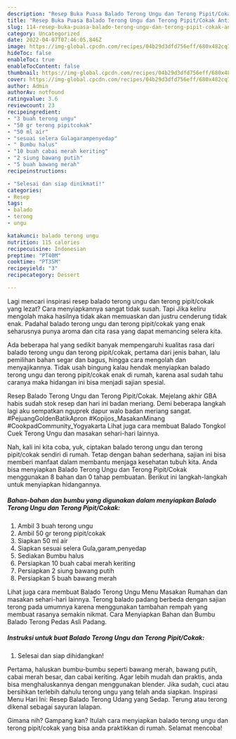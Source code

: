 ```yaml
---
description: "Resep Buka Puasa Balado Terong Ungu dan Terong Pipit/Cokak Anti Gagal"
title: "Resep Buka Puasa Balado Terong Ungu dan Terong Pipit/Cokak Anti Gagal"
slug: 114-resep-buka-puasa-balado-terong-ungu-dan-terong-pipit-cokak-anti-gagal
category: Uncategorized
date: 2022-04-07T07:46:05.846Z
image: https://img-global.cpcdn.com/recipes/04b29d3dfd756eff/680x482cq70/balado-terong-ungu-dan-terong-pipitcokak-foto-resep-utama.jpg
hideToc: false
enableToc: true
enableTocContent: false
thumbnail: https://img-global.cpcdn.com/recipes/04b29d3dfd756eff/680x482cq70/balado-terong-ungu-dan-terong-pipitcokak-foto-resep-utama.jpg
cover: https://img-global.cpcdn.com/recipes/04b29d3dfd756eff/680x482cq70/balado-terong-ungu-dan-terong-pipitcokak-foto-resep-utama.jpg
author: Admin
authorAv: notfound
ratingvalue: 3.6
reviewcount: 23
recipeingredient:
- "3 buah terong ungu"
- "50 gr terong pipitcokak"
- "50 ml air"
- "sesuai selera Gulagarampenyedap"
- " Bumbu halus"
- "10 buah cabai merah keriting"
- "2 siung bawang putih"
- "5 buah bawang merah"
recipeinstructions:

- "Selesai dan siap dinikmati!"
categories:
- Resep
tags:
- balado
- terong
- ungu

katakunci: balado terong ungu 
nutrition: 115 calories
recipecuisine: Indonesian
preptime: "PT40M"
cooktime: "PT35M"
recipeyield: "3"
recipecategory: Dessert

---
```



Lagi mencari inspirasi resep balado terong ungu dan terong pipit/cokak yang lezat? Cara menyiapkannya sangat tidak susah. Tapi Jika keliru mengolah maka hasilnya tidak akan memuaskan dan justru cenderung tidak enak. Padahal balado terong ungu dan terong pipit/cokak yang enak seharusnya punya aroma dan cita rasa yang dapat memancing selera kita.


Ada beberapa hal yang sedikit banyak mempengaruhi kualitas rasa dari balado terong ungu dan terong pipit/cokak, pertama dari jenis bahan, lalu pemilihan bahan segar dan bagus, hingga cara mengolah dan menyajikannya. Tidak usah bingung kalau hendak menyiapkan balado terong ungu dan terong pipit/cokak enak di rumah, karena asal sudah tahu caranya maka hidangan ini bisa menjadi sajian spesial.

Resep Balado Terong Ungu dan Terong Pipit/Cokak. Mejelang akhir GBA habis sudah stok resep dan hari ini badan meriang. Demi beberapa langkah lagi aku sempatkan nguprek dapur walo badan meriang sangat. #PejuangGoldenBatikApron #Kopijos_MasakanMinang #CookpadCommunity_Yogyakarta Lihat juga cara membuat Balado Tongkol Cuek Terong Ungu dan masakan sehari-hari lainnya.


Nah, kali ini kita coba, yuk, ciptakan balado terong ungu dan terong pipit/cokak sendiri di rumah. Tetap dengan bahan sederhana, sajian ini bisa memberi manfaat dalam membantu menjaga kesehatan tubuh kita. Anda bisa menyiapkan Balado Terong Ungu dan Terong Pipit/Cokak menggunakan 8 bahan dan 0 tahap pembuatan. Berikut ini langkah-langkah untuk menyiapkan hidangannya.

<!--inarticleads1-->

##### Bahan-bahan dan bumbu yang digunakan dalam menyiapkan Balado Terong Ungu dan Terong Pipit/Cokak:

1. Ambil 3 buah terong ungu
1. Ambil 50 gr terong pipit/cokak
1. Siapkan 50 ml air
1. Siapkan sesuai selera Gula,garam,penyedap
1. Sediakan  Bumbu halus
1. Persiapkan 10 buah cabai merah keriting
1. Persiapkan 2 siung bawang putih
1. Persiapkan 5 buah bawang merah


Lihat juga cara membuat Balado Terong Ungu Menu Masakan Rumahan dan masakan sehari-hari lainnya. Terong balado padang berbeda dengan sajian terong pada umumnya karena menggunakan tambahan rempah yang membuat rasanya semakin nikmat. Cara Menyiapkan Bahan dan Bumbu Balado Terong Pedas Asli Padang. 

<!--inarticleads2-->

##### Instruksi untuk buat Balado Terong Ungu dan Terong Pipit/Cokak:


1. Selesai dan siap dihidangkan!

Pertama, haluskan bumbu-bumbu seperti bawang merah, bawang putih, cabai merah besar, dan cabai keriting. Agar lebih mudah dan praktis, anda bisa menghaluskannya dengan menggunakan blender. Jika sudah, cuci atau bersihkan terlebih dahulu terong ungu yang telah anda siapkan. Inspirasi Menu Hari Ini: Resep Balado Terong Udang yang Sedap. Terung atau terong dikenal sebagai sayuran lalapan. 

Gimana nih? Gampang kan? Itulah cara menyiapkan balado terong ungu dan terong pipit/cokak yang bisa anda praktikkan di rumah. Selamat mencoba!
